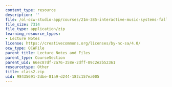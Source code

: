 ```yaml
---
content_type: resource
description: ''
file: /ol-ocw-studio-app/courses/21m-385-interactive-music-systems-fall-2016/984356912dbe81a9d244182c157ea005_class2.zip
file_size: 7314
file_type: application/zip
learning_resource_types:
- Lecture Notes
license: https://creativecommons.org/licenses/by-nc-sa/4.0/
ocw_type: OCWFile
parent_title: Lecture Notes and Files
parent_type: CourseSection
parent_uid: 66ec87df-2a76-358e-2dff-09c2e2b52361
resourcetype: Other
title: class2.zip
uid: 98435691-2dbe-81a9-d244-182c157ea005
---
```

